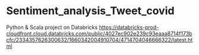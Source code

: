 # Sentiment_analysis_Tweet_covid
Python & Scala project on Databricks
https://databricks-prod-cloudfront.cloud.databricks.com/public/4027ec902e239c93eaaa8714f173bcfc/2334357626300632/1660342004910704/4714704046666322/latest.html
